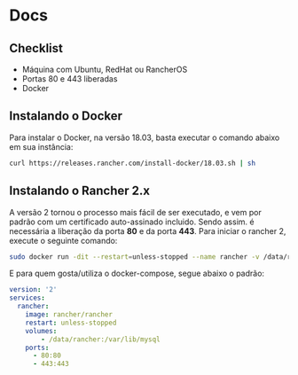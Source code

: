 # Docs

## Checklist

* Máquina com Ubuntu, RedHat ou RancherOS
* Portas 80 e 443 liberadas
* Docker

## Instalando o Docker

Para instalar o Docker, na versão 18.03, basta executar o comando abaixo em sua instância:

```bash
curl https://releases.rancher.com/install-docker/18.03.sh | sh
```

## Instalando o Rancher 2.x

A versão 2 tornou o processo mais fácil de ser executado, e vem por padrão com um certificado auto-assinado incluido. Sendo assim. é necessária a liberação da porta **80** e da porta **443**. Para iniciar o rancher 2, execute o seguinte comando:

```bash
sudo docker run -dit --restart=unless-stopped --name rancher -v /data/rancher:/var/lib/mysql -p 80:80 -p 443:443 rancher/rancher
```

E para quem gosta/utiliza o docker-compose, segue abaixo o padrão:

```yaml
version: '2'
services: 
  rancher:
    image: rancher/rancher
    restart: unless-stopped
    volumes:
        - /data/rancher:/var/lib/mysql
    ports:
      - 80:80
      - 443:443
```
